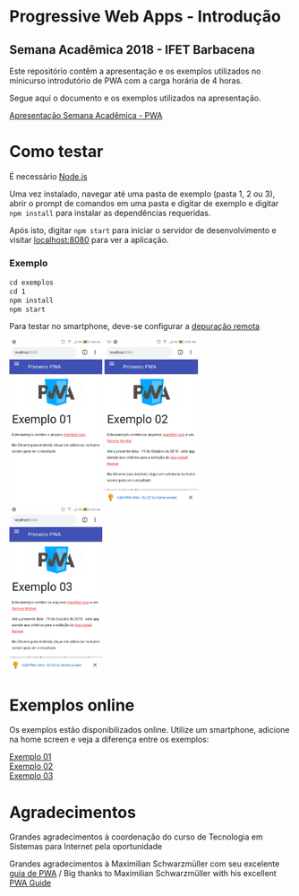 # Progressive Web Apps - Introdução
## Semana Acadêmica 2018 - IFET Barbacena
Este repositório contêm a apresentação e os exemplos utilizados no minicurso introdutório de PWA com a carga horária de 4 horas.

Segue aqui o documento e os exemplos utilizados na apresentação.

[Apresentação Semana Acadêmica - PWA](https://github.com/RichardsonWTR/pwa_sem_academica/raw/master/Semana%20Acad%C3%AAmica%202018%20-%20Progressive%20Web%20Apps.pdf)

# Como testar 
É necessário [Node.js](https://nodejs.org) 

Uma vez instalado, navegar até uma pasta de exemplo (pasta 1, 2 ou 3), abrir o prompt de comandos em uma pasta  e digitar de exemplo e digitar  `npm install` para instalar as dependências requeridas.

Após isto, digitar `npm start` para iniciar o servidor de desenvolvimento e visitar [localhost:8080](http://localhost:8080) para ver a aplicação.

### Exemplo
```
cd exemplos
cd 1
npm install
npm start
```
Para testar no smartphone, deve-se configurar a [depuração remota](https://developers.google.com/web/tools/chrome-devtools/remote-debugging/)

<p float="left">
  <img src="https://github.com/RichardsonWTR/pwa_sem_academica/blob/master/imgs/ex1.jpg" width="33%" />
  <img src="https://github.com/RichardsonWTR/pwa_sem_academica/blob/master/imgs/ex2.jpg" width="33%" />
  <img src="https://github.com/RichardsonWTR/pwa_sem_academica/blob/master/imgs/ex3.jpg" width="33%" />
</p>

# Exemplos online
Os exemplos estão disponibilizados online. Utilize um smartphone, adicione na home screen e veja a diferença entre os exemplos:
 
[Exemplo 01](https://richardsonwtr.github.io/testpwa1/)  
[Exemplo 02](https://richardsonwtr.github.io/testpwa2/)  
[Exemplo 03](https://richardsonwtr.github.io/testpwa3/)

# Agradecimentos
Grandes agradecimentos à coordenação do curso  de Tecnologia em Sistemas para Internet pela oportunidade

Grandes agradecimentos à Maximilian Schwarzmüller com seu excelente [guia de PWA](https://www.udemy.com/progressive-web-app-pwa-the-complete-guide) / Big thanks to Maximilian Schwarzmüller with his excellent [PWA Guide](https://www.udemy.com/progressive-web-app-pwa-the-complete-guide)
